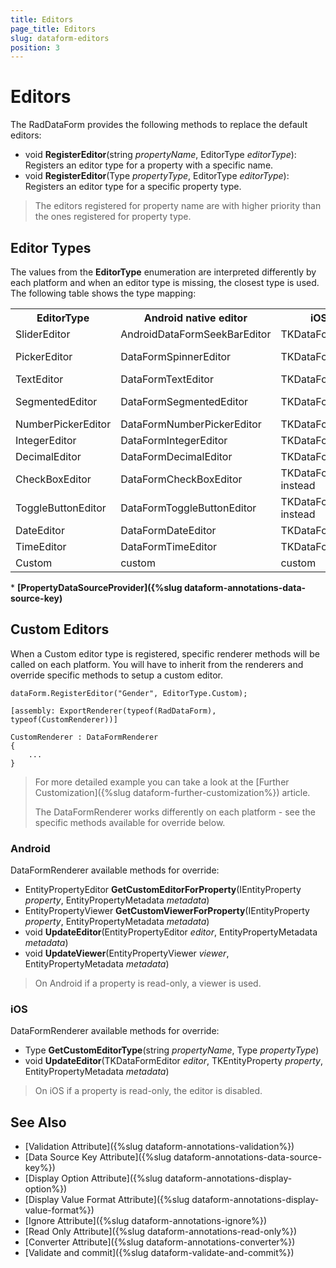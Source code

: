 ```yaml
---
title: Editors
page_title: Editors
slug: dataform-editors
position: 3
---
```


# Editors

The RadDataForm provides the following methods to replace the default editors:

- void **RegisterEditor**(string *propertyName*, EditorType *editorType*): Registers an editor type for a property with a specific name.
- void **RegisterEditor**(Type *propertyType*, EditorType *editorType*): Registers an editor type for a specific property type.

> The editors registered for property name are with higher priority than the ones registered for property type.

## Editor Types

The values from the **EditorType** enumeration are interpreted differently by each platform and when an editor type is missing, the closest type is used. The following table shows the type mapping:  

<table>
	<tr>
		<th>EditorType</th>
		<th>Android native editor</th>
		<th>iOS native editor</th>
		<th>editor value type</th>
	</tr>
	<tr>
		<td>SliderEditor</td>
		<td>AndroidDataFormSeekBarEditor</td>
		<td>TKDataFormSliderEditor</td>
		<td>float</td>
	</tr>
	<tr>
		<td>PickerEditor</td>
		<td>DataFormSpinnerEditor</td>
		<td>TKDataFormPickerViewEditor</td>
        <td>*requires PropertyDataSourceProvider</td>
	</tr>
	<tr>
		<td>TextEditor</td>
		<td>DataFormTextEditor</td>
		<td>TKDataFormTextFieldEditor</td>
		<td>string</td>
	</tr>
	<tr>
		<td>SegmentedEditor</td>
		<td>DataFormSegmentedEditor</td>
		<td>TKDataFormSegmentedEditor</td>
		<td>*requires PropertyDataSourceProvider</td>
	</tr>
	<tr>
		<td>NumberPickerEditor</td>
		<td>DataFormNumberPickerEditor</td>
		<td>TKDataFormStepperEditor</td>
		<td>double</td>
	</tr>
    <tr>
		<td>IntegerEditor</td>
		<td>DataFormIntegerEditor</td>
		<td>TKDataFormNumberEditor</td>
		<td>int</td>
	</tr>
    <tr>
		<td>DecimalEditor</td>
		<td>DataFormDecimalEditor</td>
		<td>TKDataFormDecimalEditor</td>
		<td>double</td>
	</tr>
	<tr>
		<td>CheckBoxEditor</td>
		<td>DataFormCheckBoxEditor</td>
		<td>TKDataFormSwitchEditor instead</td>
		<td>bool</td>
	</tr>
	<tr>
		<td>ToggleButtonEditor</td>
		<td>DataFormToggleButtonEditor</td>
		<td>TKDataFormSwitchEditor instead</td>
		<td>bool</td>
	</tr>
    <tr>
		<td>DateEditor</td>
		<td>DataFormDateEditor</td>
		<td>TKDataFormDatePickerEditor</td>
		<td>DateTime</td>
	</tr>
    <tr>
		<td>TimeEditor</td>
		<td>DataFormTimeEditor</td>
		<td>TKDataFormTimePickerEditor</td>
		<td>DateTime</td>
	</tr>
	<tr>
		<td>Custom</td>
		<td>custom</td>
		<td>custom</td>
		<td>requires custom editors</td>
	</tr>
</table>
 
\* **[PropertyDataSourceProvider]({%slug dataform-annotations-data-source-key)**

<!--Sometimes your property type will not be the same as the editor type, e.g. when you wish to edit integers with a NumberPicker editor. In this case you will have to use a **[converter]({%slug dataform-data-annotations%}#converterattribute)**.-->

## Custom Editors

When a Custom editor type is registered, specific renderer methods will be called on each platform. You will have to inherit from the renderers and override specific methods to setup a custom editor.

	dataForm.RegisterEditor("Gender", EditorType.Custom);

	[assembly: ExportRenderer(typeof(RadDataForm), typeof(CustomRenderer))]

	CustomRenderer : DataFormRenderer
	{
	    ...
	}

> For more detailed example you can take a look at the [Further Customization]({%slug dataform-further-customization%}) article.
> 
> The DataFormRenderer works differently on each platform - see the specific methods available for override below.

### Android

DataFormRenderer available methods for override:

- EntityPropertyEditor **GetCustomEditorForProperty**(IEntityProperty *property*, EntityPropertyMetadata *metadata*)
- EntityPropertyViewer **GetCustomViewerForProperty**(IEntityProperty *property*, EntityPropertyMetadata *metadata*)
- void **UpdateEditor**(EntityPropertyEditor *editor*, EntityPropertyMetadata *metadata*)
- void **UpdateViewer**(EntityPropertyViewer *viewer*, EntityPropertyMetadata *metadata*)

> On Android if a property is read-only, a viewer is used.

### iOS

DataFormRenderer available methods for override:

- Type **GetCustomEditorType**(string *propertyName*, Type *propertyType*)
- void **UpdateEditor**(TKDataFormEditor *editor*, TKEntityProperty *property*, EntityPropertyMetadata *metadata*)

> On iOS if a property is read-only, the editor is disabled.

				
## See Also
- [Validation Attribute]({%slug dataform-annotations-validation%})
- [Data Source Key Attribute]({%slug dataform-annotations-data-source-key%})
- [Display Option Attribute]({%slug dataform-annotations-display-option%})
- [Display Value Format Attribute]({%slug dataform-annotations-display-value-format%})
- [Ignore Attribute]({%slug dataform-annotations-ignore%})
- [Read Only Attribute]({%slug dataform-annotations-read-only%})
- [Converter Attribute]({%slug dataform-annotations-converter%})
- [Validate and commit]({%slug dataform-validate-and-commit%})
